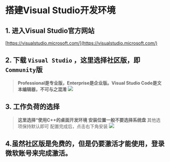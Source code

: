 # **搭建Visual Studio开发环境**

## 1. 进入Visual Studio官方网站

[https://visualstudio.microsoft.com/](https://visualstudio.microsoft.com/)

## 2. 下载 `Visual Studio` ，这里选择社区版，即`Community`版

> **Professional是专业版，Enterprise是企业版。Visual Studio Code是文本编辑器，不可与之混淆**
> ![](https://raw.githubusercontent.com/GuangYu-yu/first/main/%E5%BC%95%E7%94%A8%E7%9A%84%E5%9B%BE%E7%89%87/Visual%20Studio%E7%A4%BE%E5%8C%BA%E7%89%88.png)

## 3. 工作负荷的选择

> **这里选择“使用C++的桌面开发环境**
> **安装位置一般不要选择系统盘**
> 其他选项保持默认即可
> 配置完成后，点击右下角安装
> ![](https://github.com/GuangYu-yu/first/blob/main/%E5%BC%95%E7%94%A8%E7%9A%84%E5%9B%BE%E7%89%87/%E5%B7%A5%E4%BD%9C%E8%B4%9F%E8%8D%B7%E7%9A%84%E9%80%89%E6%8B%A9.png?raw=true)

## 4.虽然社区版是免费的，但是仍要激活才能使用，登录微软账号来完成激活。
